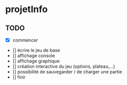 # projetInfo


## TODO

- [x] commencer
- [] écrire le jeu de base
- [] affichage console
- [] affichage graphique
- [] création interactive du jeu (options, plateau,...)
- [] possibilité de sauvegarder / de charger une partie
- [] finir